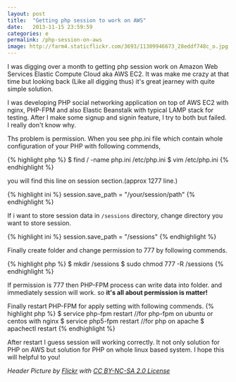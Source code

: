 ```yaml
---
layout: post
title:  "Getting php session to work on AWS"
date:   2013-11-15 23:59:59
categories: e
permalink: /php-session-on-aws
image: http://farm4.staticflickr.com/3693/11309946673_28eddf748c_o.jpg
---
```

I was digging over a month to getting php session work on Amazon Web Services Elastic Compute Cloud aka AWS EC2. 
It was make me crazy at that time but looking back (Like all digging thus) it's great jearney with quite simple solution.

I was developing PHP social networking application on top of AWS EC2 with nginx, PHP-FPM and also Elastic Beanstalk with typical
LAMP stack for testing. After I make some signup and signin feature, I try to both but failed. I really don't know why.

Ths problem is permission. When you see php.ini file which contain whole configuration of your PHP with following commends,

{% highlight php %}
$ find / -name php.ini
/etc/php.ini
$ vim /etc/php.ini
{% endhighlight %}

you will find this line on session section.(approx 1277 line.)

{% highlight ini %}
session.save_path = "/your/session/path"
{% endhighlight %}

If i want to store session data in ``/sessions`` directory, change directory you want to store session.

{% highlight ini %}
session.save_path = "/sessions"
{% endhighlight %}

Finally create folder and change permission to 777 by following commends.

{% highlight php %}
$ mkdir /sessions
$ sudo chmod 777 -R /sessions
{% endhighlight %}

If permission is 777 then PHP-FPM process can write data into folder. and immediately session will work.
so **it's all about permission is matter!**

Finally restart PHP-FPM for apply setting with following commends.
{% highlight php %}
$ service php-fpm restart
//for php-fpm on ubuntu or centos with nginx
$ service php5-fpm restart
//for php on apache
$ apachectl restart
{% endhighlight %}

After restart I guess session will working correctly. It not only solution for PHP on AWS but solution for PHP on whole linux based system.
I hope this will helpful to you!

*Header Picture by <a href="http://www.flickr.com/photos/11904001@N00/3304736754/">Flickr</a> with <a href="http://creativecommons.org/licenses/by-nc-sa/2.0/">CC BY-NC-SA 2.0 License</a>*
